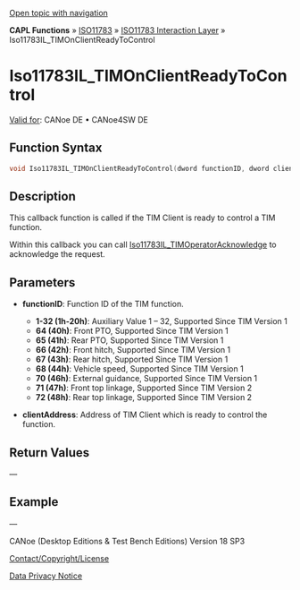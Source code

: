 [Open topic with navigation](../../../../../../CANoeDEFamily.htm#Topics/CAPLFunctions/ISO11783/ISOInteractionLayer/Functions/CAPLfunctionIso11783ILtimOnClientReadyToControl.md)

**CAPL Functions** » [ISO11783](../../CAPLfunctionsISO11783Overview.md) » [ISO11783 Interaction Layer](../CAPLfunctionsISOILOverview.md) » Iso11783IL_TIMOnClientReadyToControl

# Iso11783IL_TIMOnClientReadyToControl

[Valid for](../../../../Shared/FeatureAvailability.md): CANoe DE • CANoe4SW DE

## Function Syntax

```c
void Iso11783IL_TIMOnClientReadyToControl(dword functionID, dword clientAddress)
```

## Description

This callback function is called if the TIM Client is ready to control a TIM function.

Within this callback you can call [Iso11783IL_TIMOperatorAcknowledge](CAPLfunctionIso11783ILtimOperatorAcknowledge.md) to acknowledge the request.

## Parameters

- **functionID**: Function ID of the TIM function.
  - **1-32 (1h-20h)**: Auxiliary Value 1 – 32, Supported Since TIM Version 1
  - **64 (40h)**: Front PTO, Supported Since TIM Version 1
  - **65 (41h)**: Rear PTO, Supported Since TIM Version 1
  - **66 (42h)**: Front hitch, Supported Since TIM Version 1
  - **67 (43h)**: Rear hitch, Supported Since TIM Version 1
  - **68 (44h)**: Vehicle speed, Supported Since TIM Version 1
  - **70 (46h)**: External guidance, Supported Since TIM Version 1
  - **71 (47h)**: Front top linkage, Supported Since TIM Version 2
  - **72 (48h)**: Rear top linkage, Supported Since TIM Version 2

- **clientAddress**: Address of TIM Client which is ready to control the function.

## Return Values

—

## Example

—

CANoe (Desktop Editions & Test Bench Editions) Version 18 SP3

[Contact/Copyright/License](../../../../Shared/ContactCopyrightLicense.md)

[Data Privacy Notice](https://www.vector.com/int/en/company/get-info/privacy-policy/)
